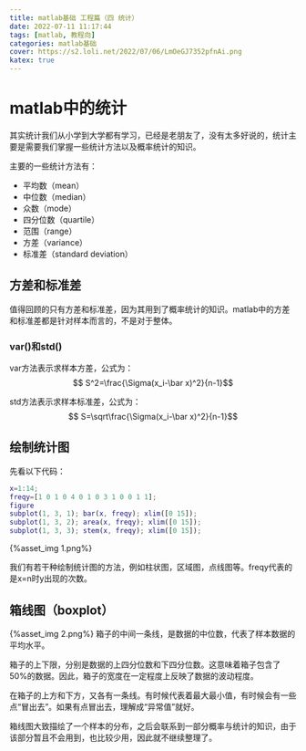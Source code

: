 ```yaml
---
title: matlab基础 工程篇（四 统计）
date: 2022-07-11 11:17:44
tags: [matlab, 教程向]
categories: matlab基础
cover: https://s2.loli.net/2022/07/06/LmOeGJ7352pfnAi.png
katex: true
---
```


# matlab中的统计
其实统计我们从小学到大学都有学习，已经是老朋友了，没有太多好说的，统计主要是需要我们掌握一些统计方法以及概率统计的知识。

主要的一些统计方法有：
* 平均数（mean）
* 中位数（median）
* 众数（mode）
* 四分位数（quartile）
* 范围（range）
* 方差（variance）
* 标准差（standard deviation）

## 方差和标准差
值得回顾的只有方差和标准差，因为其用到了概率统计的知识。matlab中的方差和标准差都是针对样本而言的，不是对于整体。

### var()和std()
var方法表示求样本方差，公式为：
$$ S^2=\frac{\Sigma(x_i-\bar x)^2}{n-1}$$

std方法表示求样本标准差，公式为：
$$ S=\sqrt\frac{\Sigma(x_i-\bar x)^2}{n-1}$$

## 绘制统计图
先看以下代码：
```matlab
x=1:14;
freqy=[1 0 1 0 4 0 1 0 3 1 0 0 1 1];
figure
subplot(1, 3, 1); bar(x, freqy); xlim([0 15]);
subplot(1, 3, 2); area(x, freqy); xlim([0 15]);
subplot(1, 3, 3); stem(x, freqy); xlim([0 15]);
```

{%asset_img 1.png%}

我们有若干种绘制统计图的方法，例如柱状图，区域图，点线图等。freqy代表的是x=n时y出现的次数。

## 箱线图（boxplot）
{%asset_img 2.png%}
箱子的中间一条线，是数据的中位数，代表了样本数据的平均水平。

箱子的上下限，分别是数据的上四分位数和下四分位数。这意味着箱子包含了50%的数据。因此，箱子的宽度在一定程度上反映了数据的波动程度。

在箱子的上方和下方，又各有一条线。有时候代表着最大最小值，有时候会有一些点“冒出去”。如果有点冒出去，理解成“异常值”就好。

箱线图大致描绘了一个样本的分布，之后会联系到一部分概率与统计的知识，由于该部分暂且不会用到，也比较少用，因此就不继续整理了。
